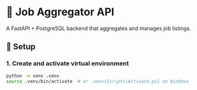 # 🧠 Job Aggregator API

A FastAPI + PostgreSQL backend that aggregates and manages job listings.

## 🚀 Setup

### 1. Create and activate virtual environment
```bash
python -m venv .venv
source .venv/bin/activate  # or .venv\Scripts\Activate.ps1 on Windows
